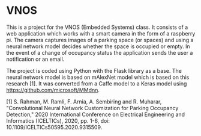 # VNOS
This is a project for the VNOS (Embedded Systems) class. It consists of a web application which works with a smart camera in the form of a raspberry pi. The camera captures images of a parking space (or spaces) and using a neural network model decides whether the space is occupied or empty. In the event of a change of occupancy status the application sends the user a notification or an email.

The project is coded using Python with the Flask library as a base. The neural network model is based on mAlexNet model which is based on this research [1]. It was converted from a Caffe model to a Keras model using https://github.com/microsoft/MMdnn.

[1] S. Rahman, M. Ramli, F. Arnia, A. Sembiring and R. Muharar, "Convolutional Neural Network Customization for Parking Occupancy Detection," 2020 International Conference on Electrical Engineering and Informatics (ICELTICs), 2020, pp. 1-6, doi: 10.1109/ICELTICs50595.2020.9315509.
